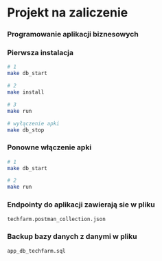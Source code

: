 # Projekt na zaliczenie
### Programowanie aplikacji biznesowych

### Pierwsza instalacja

```bash
# 1
make db_start

# 2
make install

# 3
make run

# wyłączenie apki
make db_stop
```

### Ponowne włączenie apki

```bash
# 1
make db_start

# 2
make run
```

### Endpointy do aplikacji zawierają sie w pliku

```bash
techfarm.postman_collection.json
```

### Backup bazy danych z danymi w pliku

```bash
app_db_techfarm.sql
```
